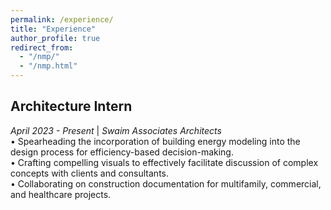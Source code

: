 ```yaml
---
permalink: /experience/
title: "Experience"
author_profile: true
redirect_from: 
  - "/nmp/"
  - "/nmp.html"
---
```


Architecture Intern
---
*April 2023 - Present* | *Swaim Associates Architects*
<br/>
• Spearheading the incorporation of building energy modeling into the design process for efficiency-based decision-making.
<br/>
• Crafting compelling visuals to effectively facilitate discussion of complex concepts with clients and consultants.
<br/>
• Collaborating on construction documentation for multifamily, commercial, and healthcare projects.
